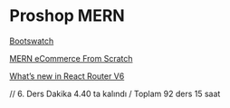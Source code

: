 # Proshop MERN

[Bootswatch](https://bootswatch.com/)

[MERN eCommerce From Scratch](https://www.udemy.com/course/mern-ecommerce/learn/lecture/22484760#overview)


[What’s new in React Router V6](https://medium.com/@manishsundriyal/whats-new-in-react-router-v6-20eefe665be9)

// 6. Ders Dakika 4.40 ta kalındı / Toplam 92 ders 15 saat

